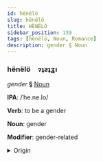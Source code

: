 ```yaml
---
id: hënëlö
slug: hënëlö
title: HËNËLÖ
sidebar_position: 139
tags: [hënëlö, Noun, Romance]
description: gender § Noun
---
```


### hënëlö&emsp;<span kind="abugida">ɂʇƨʇʓı</span>

*gender* **§** [Noun](../../tags/Noun)

**IPA**: /ˈhe.ne.lo/

**Verb**: to be a gender

**Noun**: gender

**Modifier**: gender-related

<details>
    <summary>Origin</summary>
    Spanish género [ˈxe.ne.ɾo]<br/>
    <em>Romance Language Family</em>
</details>